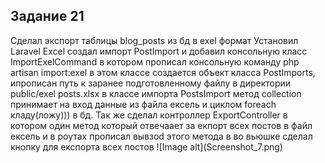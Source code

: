 <h2>Задание 21</h2>
Сделал экспорт таблицы blog_posts из бд в exel формат 
Установил Laravel Excel 
создал импорт PostImport и добавил консольную класс ImportExelCommand
в котором прописал консольную команду php artisan import:exel в этом классе создается объект 
класса PostImports, ипрописан путь к заранее подготовленному файлу в директории 
public/exel posts.xlsx
в классе импорта PostsImport метод collection принимает на вход 
данные из файла ексель и циклом foreach кладу(ложу))) в бд.
Так же сделал контроллер ExportController в котором один метод который отвечаает
за екпорт всех постов в файл ексель
и в роутах прописал вывзоd этого метода в во вьюшке сделал кнопку для експорта всех
постов
![Image alt](Screenshot_7.png)




